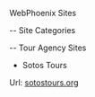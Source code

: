 WebPhoenix Sites  

-- Site Categories

-- Tour Agency Sites

* Sotos Tours

Url: [sotostours.org](https://sotostours.org)
